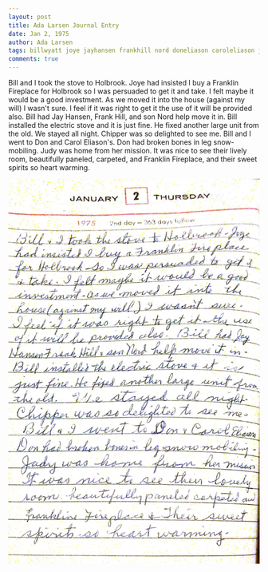 ```yaml
---
layout: post
title: Ada Larsen Journal Entry
date: Jan 2, 1975
author: Ada Larsen
tags: billwyatt joye jayhansen frankhill nord doneliason caroleliason judy
comments: true
---
```


Bill and I took the stove to Holbrook. Joye had insisted I buy a Franklin Fireplace for Holbrook so I was persuaded to get it and take. I felt maybe it would be a good investment. As we moved it into the house (against my will) I wasn't sure. I feel if it was right to get it the use of it will be provided also. Bill had Jay Hansen, Frank Hill, and son Nord help move it in. Bill installed the electric stove and it is just fine. He fixed another large unit from the old. We stayed all night. Chipper was so delighted to see me. Bill and I went to Don and Carol Eliason's. Don had broken bones in leg snow-mobiling. Judy was home from her mission. It was nice to see their lively room, beautifully paneled, carpeted, and Franklin Fireplace, and their sweet spirits so heart warming.

![image](/assets//images/journal_ada_larsen_1975.01.02.jpg)
